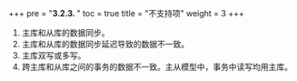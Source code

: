 +++
pre = "<b>3.2.3. </b>"
toc = true
title = "不支持项"
weight = 3
+++

1. 主库和从库的数据同步。
1. 主库和从库的数据同步延迟导致的数据不一致。
1. 主库双写或多写。
1. 跨主库和从库之间的事务的数据不一致。主从模型中，事务中读写均用主库。